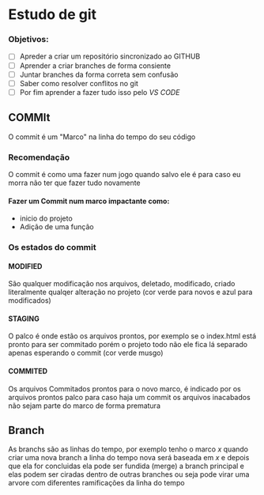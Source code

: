 # Estudo de git

### Objetivos:
   - [ ] Apreder a criar um repositório sincronizado ao GITHUB
   - [ ] Aprender a criar branches de forma consiente 
   - [ ] Juntar branches da forma correta sem confusão
   - [ ] Saber como resolver conflitos no git 
   - [ ] Por fim aprender a fazer tudo isso pelo *VS CODE*

## COMMIt 

O commit é um "Marco" na linha do tempo do seu código

### Recomendação 
 O commit é como uma fazer num jogo quando salvo ele é para caso eu morra não ter que fazer tudo novamente  
  #### Fazer um Commit num marco impactante como:
   - inicio do projeto
   - Adição de uma função 

### Os estados do commit 

#### MODIFIED
São qualquer modificação nos arquivos, deletado, modificado, criado literalmente qualqer alteração no projeto (cor verde para novos e azul para modificados)
#### STAGING
O palco é onde estão os arquivos prontos, por exemplo se o index.html está pronto para ser commitado porém o projeto todo não ele fica lá separado apenas esperando o commit (cor verde musgo)
#### COMMITED 
Os arquivos Commitados prontos para o novo marco, é indicado por os arquivos prontos palco para caso haja um commit os arquivos inacabados não sejam parte do marco de forma prematura  

## Branch 

As branchs são as linhas do tempo, por exemplo tenho o marco *x* quando criar uma nova branch a linha do tempo nova será baseada em *x* e depois que ela for concluidas ela pode ser fundida (merge) a branch principal e elas podem ser ciradas dentro de outras branches ou seja pode virar uma arvore com diferentes ramificações da linha do tempo 
